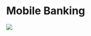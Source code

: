 # Mobile Banking
<img src="https://firebasestorage.googleapis.com/v0/b/hinh-6eaf7.appspot.com/o/bank2.png?alt=media&token=a7f7db3f-eabd-4aa9-808d-03dca9062856">
